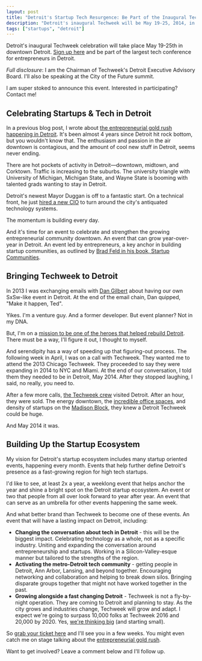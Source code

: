 ```yaml
---
layout: post
title: "Detroit's Startup Tech Resurgence: Be Part of the Inaugural Tech Week"
description: "Detroit's inaugural Techweek will be May 19-25, 2014, in downtown Detroit."
tags: ["startups", "detroit"]
---
```


Detroit's inaugural Techweek celebration will take place May 19-25th in downtown Detroit. [Sign up here](http://techweek.com/detroit/) and be part of the largest tech conference for entrepreneurs in Detroit.

*Full disclosure*: I am the Chairman of Techweek's Detroit Executive Advisory Board. I'll also be speaking at the City of the Future summit.

I am super stoked to announce this event. Interested in participating? Contact me!

## Celebrating Startups & Tech in Detroit

In a previous blog post, I wrote about [the entrepreneurial gold rush happening in Detroit](http://tedserbinski.com/the-entrepreneurial-gold-rush-why-i-moved-from-san-francisco-to-detroit/). It's been almost 4 years since Detroit hit rock bottom, but you wouldn't know that. The enthusiasm and passion in the air downtown is contagious, and the amount of cool new stuff in Detroit, seems never ending.

There are hot pockets of activity in Detroit&mdash;downtown, midtown, and Corktown. Traffic is increasing to the suburbs. The university triangle with University of Michigan, Michigan State, and Wayne State is booming with talented grads wanting to stay in Detroit.

Detroit's newest Mayor Duggan is off to a fantastic start. On a technical front, he just [hired a new CIO](http://www.freep.com/article/20140204/NEWS01/302040100/City-of-Detroit-IT-director) to turn around the city's antiquated technology systems.

The momentum is building every day.

And it's time for an event to celebrate and strengthen the growing entrepreneurial community downtown. An event that can grow year-over-year in Detroit. An event led by entrepreneurs, a key anchor in building startup communities, as outlined by [Brad Feld in his book, Startup Communities](http://www.amazon.com/gp/product/1118441540?ie=UTF8&camp=213733&creative=393185&creativeASIN=1118441540&linkCode=shr&tag=tedserbinski-20&qid=1397788309).


## Bringing Techweek to Detroit

In 2013 I was exchanging emails with [Dan Gilbert](http://tedserbinski.com/business-insights-ive-learned-from-billionaire-dan-gilbert/) about having our own SxSw-like event in Detroit. At the end of the email chain, Dan quipped, "Make it happen, Ted".

Yikes. I'm a venture guy. And a former developer. But event planner? Not in my DNA.

But, I'm on a [mission to be one of the heroes that helped rebuild Detroit](http://tedserbinski.com/the-entrepreneurial-gold-rush-why-i-moved-from-san-francisco-to-detroit/). There must be a way, I'll figure it out, I thought to myself.

And serendipity has a way of speeding up that figuring-out process. The following week in April, I was on a call with Techweek. They wanted me to attend the 2013 Chicago Techweek. They proceeded to say they were expanding in 2014 to NYC and Miami. At the end of our conversation, I told them they needed to be in Detroit, May 2014. After they stopped laughing, I said, no really, you need to.

After a few more calls, [the Techweek crew](http://techweek.com/what-is-techweek/#team) visited Detroit. After an hour, they were sold. The energy downtown, the [incredible office spaces](http://www.fastcompany.com/3028419/most-creative-people/some-of-the-most-amazing-startup-spaces-in-america-are-in-detroit), and density of startups on the [Madison Block](http://madisonblock.com), they knew a Detroit Techweek could be huge.

And May 2014 it was.

## Building Up the Startup Ecosystem

My vision for Detroit's startup ecosystem includes many startup oriented events, happening every month. Events that help further define Detroit's presence as a fast-growing region for high tech startups.

I'd like to see, at least 2x a year, a weeklong event that helps anchor the year and shine a bright spot on the Detroit startup ecosystem. An event or two that people from all over look forward to year after year. An event that can serve as an umbrella for other events happening the same week.

And what better brand than Techweek to become one of these events. An event that will have a lasting impact on Detroit, including:

* **Changing the conversation about tech in Detroit** - this will be the biggest impact. Celebrating technology as a whole, not as a specific industry. Uniting and expanding the conversation around entrepreneurship and startups. Working in a Silicon-Valley-esque manner but tailored to the strengths of the region.
* **Activating the metro-Detroit tech community** - getting people in Detroit, Ann Arbor, Lansing, and beyond together. Encouraging networking and collaboration and helping to break down silos. Bringing disparate groups together that might not have worked together in the past.
* **Growing alongside a fast changing Detroit** - Techweek is not a fly-by-night operation. They are coming to Detroit and planning to stay. As the city grows and industries change, Techweek will grow and adapt. I expect we're going to surpass 10,000 folks at Techweek 2016 and 20,000 by 2020. Yes, [we're thinking big](http://tedserbinski.com/the-best-startup-advice-ive-ever-gotten/) (and starting small).

So [grab your ticket here](http://techweek.com/detroit) and I'll see you in a few weeks. You might even catch me on stage talking about the [entrepreneurial gold rush](http://tedserbinski.com/the-entrepreneurial-gold-rush-why-i-moved-from-san-francisco-to-detroit/).

Want to get involved? Leave a comment below and I'll follow up.

